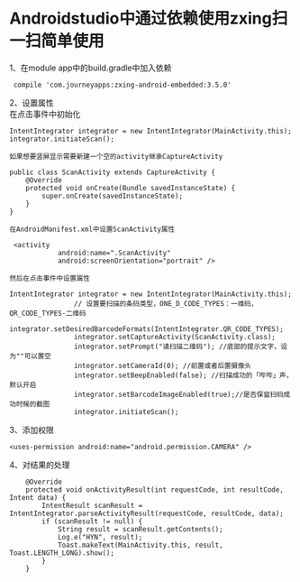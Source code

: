 
Androidstudio中通过依赖使用zxing扫一扫简单使用
====
1、在module app中的build.gradle中加入依赖
```
 compile 'com.journeyapps:zxing-android-embedded:3.5.0'
```
2、设置属性<br>
    在点击事件中初始化
```
IntentIntegrator integrator = new IntentIntegrator(MainActivity.this);
integrator.initiateScan();
```
    如果想要竖屏显示需要新建一个空的activity继承CaptureActivity
```
public class ScanActivity extends CaptureActivity {
    @Override
    protected void onCreate(Bundle savedInstanceState) {
        super.onCreate(savedInstanceState);
    }
}
```
    在AndroidManifest.xml中设置ScanActivity属性
```
 <activity
            android:name=".ScanActivity"
            android:screenOrientation="portrait" />
```
    然后在点击事件中设置属性
```
IntentIntegrator integrator = new IntentIntegrator(MainActivity.this);
                // 设置要扫描的条码类型，ONE_D_CODE_TYPES：一维码，QR_CODE_TYPES-二维码
                integrator.setDesiredBarcodeFormats(IntentIntegrator.QR_CODE_TYPES);
                integrator.setCaptureActivity(ScanActivity.class);
                integrator.setPrompt("请扫描二维码"); //底部的提示文字，设为""可以置空
                integrator.setCameraId(0); //前置或者后置摄像头
                integrator.setBeepEnabled(false); //扫描成功的「哔哔」声，默认开启
                integrator.setBarcodeImageEnabled(true);//是否保留扫码成功时候的截图 
                integrator.initiateScan();
```
3、添加权限
```
<uses-permission android:name="android.permission.CAMERA" />
```
4、对结果的处理
```
    @Override
    protected void onActivityResult(int requestCode, int resultCode, Intent data) {
        IntentResult scanResult = IntentIntegrator.parseActivityResult(requestCode, resultCode, data);
        if (scanResult != null) {
            String result = scanResult.getContents();
            Log.e("HYN", result);
            Toast.makeText(MainActivity.this, result, Toast.LENGTH_LONG).show();
        }
    }
```

